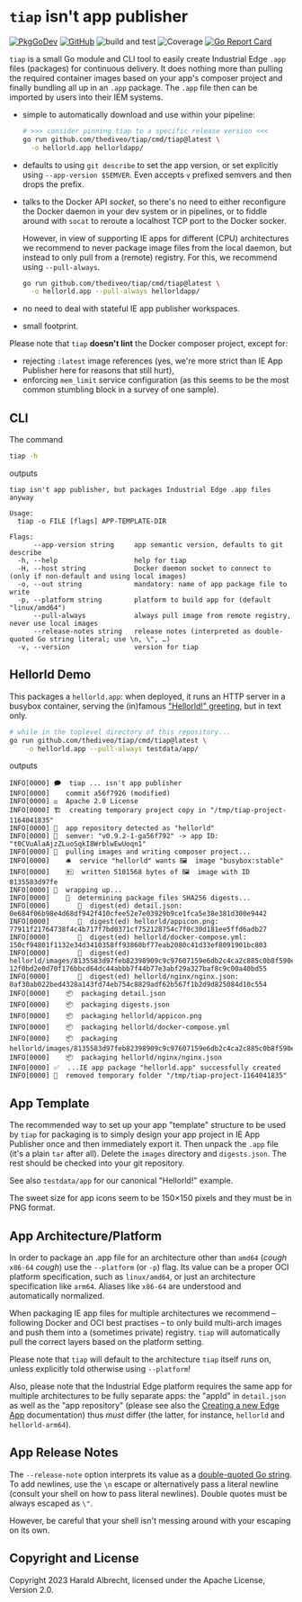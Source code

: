 # `tiap` isn't app publisher

[![PkgGoDev](https://img.shields.io/badge/-reference-blue?logo=go&logoColor=white&labelColor=505050)](https://pkg.go.dev/github.com/thediveo/tiap)
[![GitHub](https://img.shields.io/github/license/thediveo/tiap)](https://img.shields.io/github/license/thediveo/tiap)
![build and test](https://github.com/thediveo/tiap/workflows/build%20and%20test/badge.svg?branch=master)
![Coverage](https://img.shields.io/badge/Coverage-93.2%25-brightgreen)
[![Go Report Card](https://goreportcard.com/badge/github.com/thediveo/tiap)](https://goreportcard.com/report/github.com/thediveo/tiap)

`tiap` is a small Go module and CLI tool to easily create Industrial Edge `.app`
files (packages) for continuous delivery. It does nothing more than pulling the
required container images based on your app's composer project and finally
bundling all up in an `.app` package. The `.app` file then can be imported by
users into their IEM systems.

- simple to automatically download and use within your pipeline:
  ```bash
  # >>> consider pinning tiap to a specific release version <<<
  go run github.com/thediveo/tiap/cmd/tiap@latest \
    -o hellorld.app hellorldapp/
  ```
- defaults to using `git describe` to set the app version, or set explicitly
  using `--app-version $SEMVER`. Even accepts `v` prefixed semvers and then
  drops the prefix.

- talks to the Docker API _socket_, so there's no need to either reconfigure the
  Docker daemon in your dev system or in pipelines, or to fiddle around with
  `socat` to reroute a localhost TCP port to the Docker socker.

  However, in view of supporting IE apps for different (CPU) architectures we
  recommend to never package image files from the local daemon, but instead to
  only pull from a (remote) registry. For this, we recommend using
  `--pull-always`.

  ```bash
  go run github.com/thediveo/tiap/cmd/tiap@latest \
    -o hellorld.app --pull-always hellorldapp/
  ```
  
- no need to deal with stateful IE app publisher workspaces.

- small footprint.

Please note that `tiap` **doesn't lint** the Docker composer project, except
for:
- rejecting `:latest` image references (yes, we're more strict than IE App
    Publisher here for reasons that still hurt),
- enforcing `mem_limit` service configuration (as this seems to be the most
  common stumbling block in a survey of one sample).

## CLI

The command

```bash
tiap -h
```

outputs

```text
tiap isn't app publisher, but packages Industrial Edge .app files anyway

Usage:
  tiap -o FILE [flags] APP-TEMPLATE-DIR

Flags:
      --app-version string     app semantic version, defaults to git describe
  -h, --help                   help for tiap
  -H, --host string            Docker daemon socket to connect to (only if non-default and using local images)
  -o, --out string             mandatory: name of app package file to write
  -p, --platform string        platform to build app for (default "linux/amd64")
      --pull-always            always pull image from remote registry, never use local images
      --release-notes string   release notes (interpreted as double-quoted Go string literal; use \n, \", …)
  -v, --version                version for tiap
```

## Hellorld Demo

This packages a `hellorld.app`: when deployed, it runs an HTTP server in a
busybox container, serving the (in)famous ["Hellorld!"
greeting](https://www.youtube.com/watch?v=_j2L6nkO8MQ&t=1053s), but in text
only.

```bash
# while in the toplevel directory of this repository...
go run github.com/thediveo/tiap/cmd/tiap@latest \
    -o hellorld.app --pull-always testdata/app/
```

outputs

```text
INFO[0000] 🗩  tiap ... isn't app publisher              
INFO[0000]    commit a56f7926 (modified)                
INFO[0000] ⚖  Apache 2.0 License                        
INFO[0000] 🏗  creating temporary project copy in "/tmp/tiap-project-1164041835" 
INFO[0000] 🫙  app repository detected as "hellorld"     
INFO[0000] 📛  semver: "v0.9.2-1-ga56f792" -> app ID: "t0CVuAlaAjzZLuoSqkI8WrblwEwUoqn1" 
INFO[0000] 🚚  pulling images and writing composer project... 
INFO[0000]    🛎  service "hellorld" wants 🖼  image "busybox:stable" 
INFO[0000]    🖭  written 5101568 bytes of 🖼  image with ID 8135583d97fe 
INFO[0000] 🌯  wrapping up...                            
INFO[0000]    🧮  determining package files SHA256 digests... 
INFO[0000]       🧮  digest(ed) detail.json: 0e684f06b98e4d68df942f410cfee52e7e03929b9ce1fca5e38e381d300e9442 
INFO[0000]       🧮  digest(ed) hellorld/appicon.png: 77911f21764738f4c4b717f7bd0371cf752128754c7f0c30d181ee5ffd6adb27 
INFO[0000]       🧮  digest(ed) hellorld/docker-compose.yml: 150cf94801f1132e34d3410358ff93860bf77eab2080c41d33ef8091901bc803 
INFO[0000]       🧮  digest(ed) hellorld/images/8135583d97feb82398909c9c97607159e6db2c4ca2c885c0b8f590ee0f9fe90d.tar: 12f0bd2e0d70f176bbcd64dc44abbb7f44b77e3abf29a327baf8c9c00a40bd55 
INFO[0000]       🧮  digest(ed) hellorld/nginx/nginx.json: 0af30ab022bed4328a143fd74eb754c8829adf62b567f1b2d9d825084d10c554 
INFO[0000]    📦  packaging detail.json                  
INFO[0000]    📦  packaging digests.json                 
INFO[0000]    📦  packaging hellorld/appicon.png         
INFO[0000]    📦  packaging hellorld/docker-compose.yml  
INFO[0000]    📦  packaging hellorld/images/8135583d97feb82398909c9c97607159e6db2c4ca2c885c0b8f590ee0f9fe90d.tar 
INFO[0000]    📦  packaging hellorld/nginx/nginx.json    
INFO[0000] ✅  ...IE app package "hellorld.app" successfully created 
INFO[0000] 🧹  removed temporary folder "/tmp/tiap-project-1164041835" 
```

## App Template

The recommended way to set up your app "template" structure to be used by `tiap`
for packaging is to simply design your app project in IE App Publisher once and
then immediately export it. Then unpack the `.app` file (it's a plain `tar`
after all). Delete the `images` directory and `digests.json`. The rest should be
checked into your git repository.

See also `testdata/app` for our canonical "Hellorld!" example.

The sweet size for app icons seem to be 150×150 pixels and they must be in PNG
format.

## App Architecture/Platform

In order to package an .app file for an architecture other than `amd64` (_cough_
`x86-64` _cough_) use the `--platform` (or `-p`) flag. Its value can be a proper
OCI platform specification, such as `linux/amd64`, or just an architecture
specification like `arm64`. Aliases like `x86-64` are understood and
automatically normalized.

When packaging IE app files for multiple architectures we recommend – following
Docker and OCI best practises – to only build multi-arch images and push them
into a (sometimes private) registry. `tiap` will automatically pull the correct
layers based on the platform setting.

Please note that `tiap` will default to the architecture `tiap` itself _runs_
on, unless explicitly told otherwise using `--platform`!

Also, please note that the Industrial Edge platform requires the same app for
multiple architectures to be fully separate apps: the "appId" in `detail.json`
as well as the "app repository" (please see also the [Creating a new Edge
App](https://docs.eu1.edge.siemens.cloud/develop_an_application/ieap/creating_a_new_edge_app.html)
documentation) thus _must_ differ (the latter, for instance, `hellorld` and
`hellorld-arm64`). 

## App Release Notes

The `--release-note` option interprets its value as a [double-quoted Go
string](https://go.dev/ref/spec#String_literals). To add newlines, use the `\n`
escape or alternatively pass a literal newline (consult your shell on how to
pass literal newlines). Double quotes must be always escaped as `\"`.

However, be careful that your shell isn't messing around with your escaping on
its own.

## Copyright and License

Copyright 2023 Harald Albrecht, licensed under the Apache License, Version 2.0.

